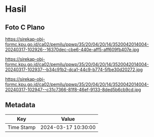 # Hasil

## Foto C Plano

https://sirekap-obj-formc.kpu.go.id/ca02/pemilu/ppwp/35/20/04/20/14/3520042014004-20240317-102926--16370dec-cbe6-440e-aff5-aff609fb407e.jpg

https://sirekap-obj-formc.kpu.go.id/ca02/pemilu/ppwp/35/20/04/20/14/3520042014004-20240317-102937--b34c91b2-dca1-44c9-b774-5fbe30d20272.jpg

https://sirekap-obj-formc.kpu.go.id/ca02/pemilu/ppwp/35/20/04/20/14/3520042014004-20240317-102947--c31c7366-81f8-46ef-9133-8ded5b6cb9cd.jpg


## Metadata

| Key        | Value               |
| ---------- | ------------------- |
| Time Stamp | 2024-03-17 10:30:00 |



